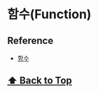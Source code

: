 # 함수(Function)





## Reference

- [함수](https://poiemaweb.com/js-closure)




 **[⬆  Back to Top](#함수function)**
---
